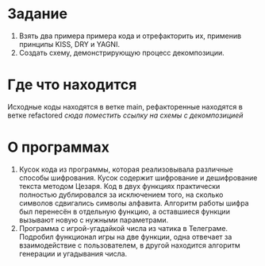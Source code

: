 # Задание
1. Взять два примера примера кода и отрефакторить их, применив принципы KISS, DRY и YAGNI.
2. Создать схему, демонстрирующую процесс декомпозиции. 
# Где что находится
Исходные коды находятся в ветке main, рефакторенные находятся в ветке refactored
*cюда поместить ссылку на схемы с декомпозицией*
# О программах
1. Кусок кода из программы, которая реализовывала различные способы шифрования. Кусок содержит шифрование и дешифрование текста методом Цезаря. Код в двух функциях практически полностью дублировался за исключением того, на сколько символов сдвигались символы алфавита. Алгоритм работы шифра был перенесён в отдельную функцию, а оставшиеся функции вызывают новую с нужными параметрами.
2. Программа с игрой-угадайкой числа из чатика в Телеграме. Подробил функционал игры на две функции, одна отвечает за взаимодействие с пользователем, в другой находится алгоритм генерации и угадывания числа.
